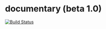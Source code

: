 # documentary (beta 1.0)
[![Build Status](https://travis-ci.org/morozov312/geometry.svg?branch=master)](https://travis-ci.org/github/morozov312/documentary)
